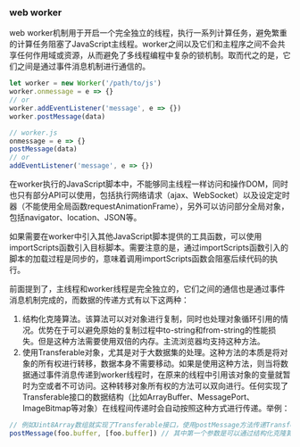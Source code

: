 ### web worker

web worker机制用于开启一个完全独立的线程，执行一系列计算任务，避免繁重的计算任务阻塞了JavaScript主线程。worker之间以及它们和主程序之间不会共享任何作用域或资源，从而避免了多线程编程中复杂的锁机制。取而代之的是，它们之间是通过事件消息机制进行通信的。

```javascript
let worker = new Worker('/path/to/js')
worker.onmessage = e => {}
// or
worker.addEventListener('message', e => {})
worker.postMessage(data)

// worker.js
onmessage = e => {}
postMessage(data)
// or
addEventListener('message', e => {})
```

在worker执行的JavaScript脚本中，不能够同主线程一样访问和操作DOM，同时也只有部分API可以使用，包括执行网络请求（ajax、WebSocket）以及设定定时器（不能使用全局函数requestAnimationFrame），另外可以访问部分全局对象，包括navigator、location、JSON等。

如果需要在worker中引入其他JavaScript脚本提供的工具函数，可以使用importScripts函数引入目标脚本。需要注意的是，通过importScripts函数引入的脚本的加载过程是同步的，意味着调用importScripts函数会阻塞后续代码的执行。

前面提到了，主线程和worker线程是完全独立的，它们之间的通信也是通过事件消息机制完成的，而数据的传递方式有以下这两种：

1. 结构化克隆算法。该算法可以对对象进行复制，同时也处理对象循环引用的情况。优势在于可以避免原始的复制过程中to-string和from-string的性能损失。但是这种方法需要使用双倍的内存。主流浏览器均支持这种方法。
2. 使用Transferable对象，尤其是对于大数据集的处理。这种方法的本质是将对象的所有权进行转移，数据本身不需要移动。如果是使用这种方法，则当将数据通过事件消息传递到worker线程时，在原来的线程中引用该对象的变量就暂时为空或者不可访问。这种转移对象所有权的方法可以双向进行。任何实现了Transferable接口的数据结构（比如ArrayBuffer、MessagePort、ImageBitmap等对象）在线程间传递时会自动按照这种方式进行传递。举例：

```javascript
// 例如Uint8Array数组就实现了Transferable接口，使用postMessage方法传递Transferable对象具体方式如下（假设foo是一个Uint8Array对象）：
postMessage(foo.buffer, [foo.buffer]) // 其中第一个参数是可以通过结构化克隆算法进行复制的任意的JavaScript对象，第二个参数是一个可选的Transferable对象的数组，用于传递所有权
```


